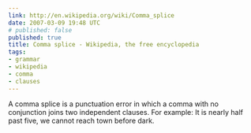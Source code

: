 ```yaml
---
link: http://en.wikipedia.org/wiki/Comma_splice
date: 2007-03-09 19:48 UTC
# published: false
published: true
title: Comma splice - Wikipedia, the free encyclopedia
tags:
- grammar
- wikipedia
- comma
- clauses
---
```


A comma splice is a punctuation error in which a comma with no conjunction joins two independent clauses. For example: It is nearly half past five, we cannot reach town before dark.
